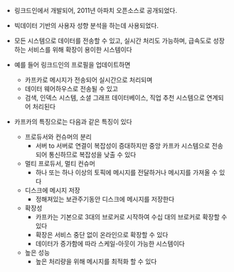 
- 링크드인에서 개발되어, 2011년 아파치 오픈소스로 공개되었다.
- 빅데이터 기반의 사용자 성향 분석을 하는데 사용되었다.
- 모든 시스템으로 데이터를 전송할 수 있고, 실시간 처리도 가능하며, 급속도로 성장하는 서비스를 위해 확장이 용이한 시스템이다

- 예를 들어 링크드인의 프로필을 업데이트하면
	- 카프카로 메시지가 전송되어 실시간으로 처리되며
	- 데이터 웨어하우스로 전송될 수 있고
	- 검색, 인덱스 시스템, 소셜 그래프 데이터베이스, 직업 추천 시스템으로 연계되어 처리된다

- 카프카의 특징으로는 다음과 같은 특징이 있다
	- 프로듀서와 컨슈머의 분리
		- 서버 to 서버로 연결이 복잡성이 증대하지만 중앙 카프카 시스템으로 전송되어 통신하므로 복잡성을 낮출 수 있다
	- 멀티 프로듀서, 멀티 컨슈머
		- 하나 또는 하나 이상의 토픽에 메시지를 전달하거나 메시지를 가져올 수 있다
	- 디스크에 메시지 저장
		- 정해져있는 보관주기동안 디스크에 메시지를 저장한다
	- 확장성
		- 카프카는 기본으로 3대의 브로커로 시작하여 수십 대의 브로커로 확장할 수 있다
		- 확장은 서비스 중단 없이 온라인으로 확장할 수 있다
		- 데이터가 증가함에 따라 스케일-아웃이 가능한 시스템이다
	- 높은 성능
		- 높은 처리량을 위해 메시지를 최적화 할 수 있다